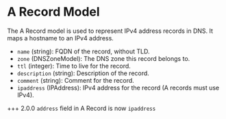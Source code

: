# A Record Model

The A Record model is used to represent IPv4 address records in DNS. It maps a hostname to an IPv4 address.

- `name` (string): FQDN of the record, without TLD.
- `zone` (DNSZoneModel): The DNS zone this record belongs to.
- `ttl` (integer): Time to live for the record.
- `description` (string): Description of the record.
- `comment` (string): Comment for the record.
- `ipaddress` (IPAddress): IPv4 address for the record (A records must use IPv4).

+++ 2.0.0
    `address` field in A Record is now `ipaddress`
